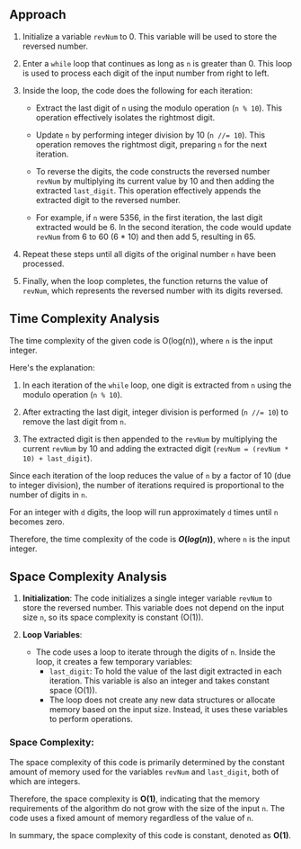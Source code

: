 ## Approach


1. Initialize a variable `revNum` to 0. This variable will be used to store the reversed number.

2. Enter a `while` loop that continues as long as `n` is greater than 0. This loop is used to process each digit of the input number from right to left.

3. Inside the loop, the code does the following for each iteration:

   - Extract the last digit of `n` using the modulo operation (`n % 10`). This operation effectively isolates the rightmost digit.

   - Update `n` by performing integer division by 10 (`n //= 10`). This operation removes the rightmost digit, preparing `n` for the next iteration.

   - To reverse the digits, the code constructs the reversed number `revNum` by multiplying its current value by 10 and then adding the extracted `last_digit`. This operation effectively appends the extracted digit to the reversed number.

   - For example, if `n` were 5356, in the first iteration, the last digit extracted would be 6. In the second iteration, the code would update `revNum` from 6 to 60 (6 * 10) and then add 5, resulting in 65.

4. Repeat these steps until all digits of the original number `n` have been processed.

5. Finally, when the loop completes, the function returns the value of `revNum`, which represents the reversed number with its digits reversed.


## Time Complexity Analysis

The time complexity of the given code is O(log(n)), where `n` is the input integer.

Here's the explanation:

1. In each iteration of the `while` loop, one digit is extracted from `n` using the modulo operation (`n % 10`).

2. After extracting the last digit, integer division is performed (`n //= 10`) to remove the last digit from `n`.

3. The extracted digit is then appended to the `revNum` by multiplying the current `revNum` by 10 and adding the extracted digit (`revNum = (revNum * 10) + last_digit`).

Since each iteration of the loop reduces the value of `n` by a factor of 10 (due to integer division), the number of iterations required is proportional to the number of digits in `n`.

For an integer with `d` digits, the loop will run approximately `d` times until `n` becomes zero.

Therefore, the time complexity of the code is **$O(log(n))$**, where `n` is the input integer.



## Space Complexity Analysis


1. **Initialization**: The code initializes a single integer variable `revNum` to store the reversed number. This variable does not depend on the input size `n`, so its space complexity is constant (O(1)).

2. **Loop Variables**: 
   - The code uses a loop to iterate through the digits of `n`. Inside the loop, it creates a few temporary variables:
     - `last_digit`: To hold the value of the last digit extracted in each iteration. This variable is also an integer and takes constant space (O(1)).
     - The loop does not create any new data structures or allocate memory based on the input size. Instead, it uses these variables to perform operations.

### Space Complexity:

The space complexity of this code is primarily determined by the constant amount of memory used for the variables `revNum` and `last_digit`, both of which are integers. 

Therefore, the space complexity is **O(1)**, indicating that the memory requirements of the algorithm do not grow with the size of the input `n`. The code uses a fixed amount of memory regardless of the value of `n`.

In summary, the space complexity of this code is constant, denoted as **O(1)**.
